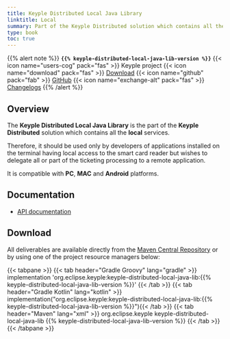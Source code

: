 ```yaml
---
title: Keyple Distributed Local Java Library
linktitle: Local
summary: Part of the Keyple Distributed solution which contains all the local services.
type: book
toc: true
---
```


{{% alert note %}}
**`{{% keyple-distributed-local-java-lib-version %}}`**
<span class="component-metadata">{{< icon name="users-cog" pack="fas" >}} Keyple project</span>
<span class="component-metadata">{{< icon name="download" pack="fas" >}} [Download](#download)</span>
<span class="component-metadata">{{< icon name="github" pack="fab" >}} [GitHub](https://github.com/eclipse/keyple-distributed-local-java-lib/)</span>
<span class="component-metadata">{{< icon name="exchange-alt" pack="fas" >}} [Changelogs](https://github.com/eclipse/keyple-distributed-local-java-lib/releases/)</span>
{{% /alert %}}

## Overview

The **Keyple Distributed Local Java Library** is the part of the **Keyple Distributed** solution which contains all the **local** services.

Therefore, it should be used only by developers of applications installed on the terminal having local access to the smart card reader but wishes to delegate all or part of the ticketing processing to a remote application.

It is compatible with **PC**, **MAC** and **Android** platforms.

## Documentation

* [API documentation](https://eclipse.github.io/keyple-distributed-local-java-lib)

## Download

All deliverables are available directly from the [Maven Central Repository](https://search.maven.org/search?q=a:keyple-distributed-local-java-lib) or by using one of the project resource managers below:

{{< tabpane >}}
{{< tab header="Gradle Groovy" lang="gradle" >}}
implementation 'org.eclipse.keyple:keyple-distributed-local-java-lib:{{% keyple-distributed-local-java-lib-version %}}'
{{< /tab >}}
{{< tab header="Gradle Kotlin" lang="kotlin" >}}
implementation("org.eclipse.keyple:keyple-distributed-local-java-lib:{{% keyple-distributed-local-java-lib-version %}}"){{< /tab >}}
{{< tab header="Maven" lang="xml" >}}
<dependency>
  <groupId>org.eclipse.keyple</groupId>
  <artifactId>keyple-distributed-local-java-lib</artifactId>
  <version>{{% keyple-distributed-local-java-lib-version %}}</version>
</dependency>
{{< /tab >}}
{{< /tabpane >}}